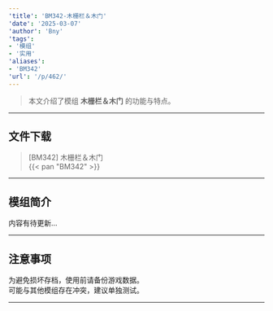 ```yaml
---
'title': 'BM342-木栅栏＆木门'
'date': '2025-03-07'
'author': 'Bny'
'tags':
- '模组'
- '实用'
'aliases':
- 'BM342'
'url': '/p/462/'
---
```


> 本文介绍了模组 **木栅栏＆木门** 的功能与特点。

---

## 文件下载

> [BM342] 木栅栏＆木门  
{{< pan "BM342" >}}  

---

## 模组简介

>  
内容有待更新...  

---

## 注意事项

>  
为避免损坏存档，使用前请备份游戏数据。  
可能与其他模组存在冲突，建议单独测试。  

---

